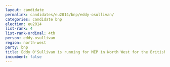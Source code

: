 ```yaml
---
layout: candidate
permalink: candidates/eu2014/bnp/eddy-osullivan/
categories: candidate bnp
election: eu2014
list-rank: 4
list-rank-ordinal: 4th
person: eddy-osullivan
region: north-west
party: bnp
title: Eddy O'Sullivan is running for MEP in North West for the British National Party
incumbent: false
---
```

